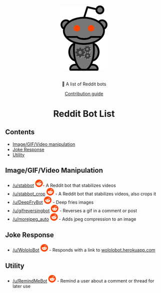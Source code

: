 <p align="center">
  <img src="/bot_snoo.png" width="150" alt="Reddit bot list"/>
  <br>
  <br>
</p>
<p align="center">🤖 A list of Reddit bots</p>
<p align="center">
  <a href="/CONTRIBUTING.md">Contribution guide</a>
</p>
<h1 align="center">Reddit Bot List</h1>
  
## Contents

- [Image/GIF/Video manipulation](#imagegifvideo-manipulation)
- [Joke Response](#joke-response)
- [Utility](#utility)

## Image/GIF/Video Manipulation

- [/u/stabbot](Bots/stabbot.md)  [![Link to User][extlink]](http://reddit.com/u/stabbot)- A Reddit bot that stabilizes videos
- [/u/stabbot_crop](Bots/stabbot_crop.md) [![Link to User][extlink]](http://reddit.com/u/stabbot_crop) - A Reddit bot that stabilizes videos, also crops it 
- [/u/DeepFryBot](Bots/DeepFryBot.md) [![Link to User][extlink]](http://reddit.com/u/DeepFryBot) - Deep fries images
- [/u/gifreversingbot](Bots/gifreversingbot.md) [![Link to User][extlink]](http://reddit.com/u/gifreversingbot) - Reverses a gif in a comment or post
- [/u/morejpeg_auto](Bots/morejpeg_auto.md) [![Link to User][extlink]](http://reddit.com/u/morejpeg_auto) - Adds jpeg compression to an image

## Joke Response

- [/u/WololoBot](Bots/WololoBot.md) [![Link to User][extlink]](http://reddit.com/u/WololoBot) - Responds with a link to [wololobot.herokuapp.com](https://wololobot.herokuapp.com)

## Utility

- [/u/RemindMeBot](Bots/RemindMeBot.md) [![Link to User][extlink]](http://reddit.com/u/RemindMeBot) - Remind a user about a comment or thread for later use

[extlink]: reddit_icon.png "Link to User"
